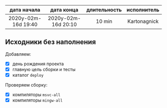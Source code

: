 
| дата начала         |   дата конца        | длительность  | исполнитель  |
|:-------------------:|:-------------------:|:-------------:|:------------:|
| 2020y-02m-16d 19:40 | 2020y-02m-16d 20:10 | 10 min        | Kartonagnick |

Исходники без наполнения  
---

Добавляем:  
  - [x] день рождения проекта  
  - [x] главную цель сборки и тесты  
  - [x] каталог `deploy`  

Проверяем сборку:  
  - [x] компиляторы `msvc-all`  
  - [x] компиляторы `mingw-all`  
